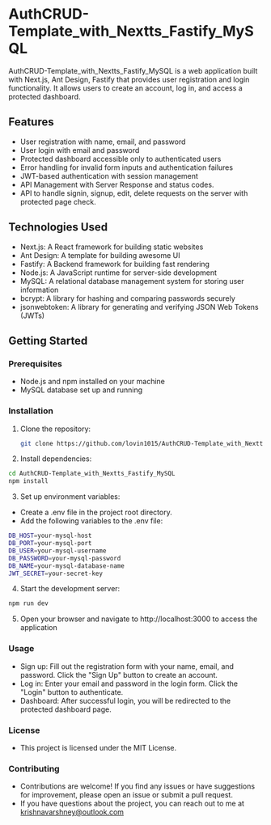 # AuthCRUD-Template_with_Nextts_Fastify_MySQL

AuthCRUD-Template_with_Nextts_Fastify_MySQL is a web application built with Next.js, Ant Design, Fastify that provides user registration and login functionality. It allows users to create an account, log in, and access a protected dashboard.

## Features

- User registration with name, email, and password
- User login with email and password
- Protected dashboard accessible only to authenticated users
- Error handling for invalid form inputs and authentication failures
- JWT-based authentication with session management
- API Management with Server Response and status codes.
- API to handle signin, signup, edit, delete requests on the server with protected page check.

## Technologies Used

- Next.js: A React framework for building static websites
- Ant Design: A template for building awesome UI
- Fastify: A Backend framework for building fast rendering
- Node.js: A JavaScript runtime for server-side development
- MySQL: A relational database management system for storing user information
- bcrypt: A library for hashing and comparing passwords securely
- jsonwebtoken: A library for generating and verifying JSON Web Tokens (JWTs)

## Getting Started

### Prerequisites

- Node.js and npm installed on your machine
- MySQL database set up and running

### Installation

1. Clone the repository:

   ```bash
   git clone https://github.com/lovin1015/AuthCRUD-Template_with_Nextts_Fastify_MySQL.git
   ```

2. Install dependencies:

```bash
cd AuthCRUD-Template_with_Nextts_Fastify_MySQL
npm install
```

3. Set up environment variables:

- Create a .env file in the project root directory.
- Add the following variables to the .env file:

```bash
DB_HOST=your-mysql-host
DB_PORT=your-mysql-port
DB_USER=your-mysql-username
DB_PASSWORD=your-mysql-password
DB_NAME=your-mysql-database-name
JWT_SECRET=your-secret-key
```

4. Start the development server:

```bash
npm run dev
```

5. Open your browser and navigate to http://localhost:3000 to access the application

### Usage

- Sign up: Fill out the registration form with your name, email, and password. Click the "Sign Up" button to create an account.
- Log in: Enter your email and password in the login form. Click the "Login" button to authenticate.
- Dashboard: After successful login, you will be redirected to the protected dashboard page.

### License

- This project is licensed under the MIT License.

### Contributing

- Contributions are welcome! If you find any issues or have suggestions for improvement, please open an issue or submit a pull request.
- If you have questions about the project, you can reach out to me at krishnavarshney@outlook.com
